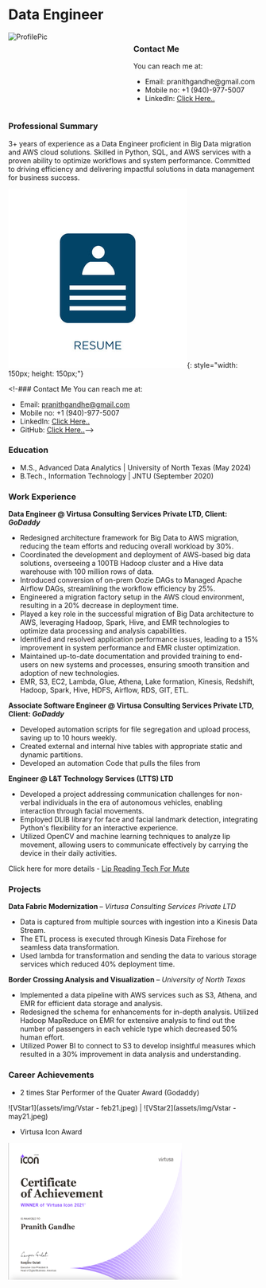 # Data Engineer

<!-- ******************************************************************************************************************** -->

<div style="display: flex; justify-content: space-between;">
    <div style="flex: 1;">
        <img src="assets/img/rounded_cropped.JPG" width="350" height="350" alt="ProfilePic">
    </div>
    <div style="flex: 1;">
        <h3>Contact Me</h3>
        <p>You can reach me at:</p>
        <ul>
            <li>Email: pranithgandhe@gmail.com</li>
            <li>Mobile no: +1 (940)-977-5007</li>
            <li>LinkedIn: <a href="https://www.linkedin.com/in/pranithgandhe">Click Here..</a> </li>
        </ul>
    </div>
</div>


<!-- ******************************************************************************************************************** -->

### Professional Summary
3+ years of experience as a Data Engineer proficient in Big Data migration and AWS cloud solutions. Skilled in Python, SQL, and AWS services with a proven ability to optimize workflows and system performance. Committed to driving efficiency and delivering impactful solutions in data management for business success.

[![Resume](assets/img/resume-logo1.JPG)](https://drive.google.com/file/d/1m4Vz3ZBuQv83SwcTZH8onrkJ9GbxmTLm/view?usp=drive_link){: style="width: 150px; height: 150px;"}

<!--<style>
    img[alt=Resume] {
        width: 100px;
        height: 100px;
    }
</style>-->

<!-- ******************************************************************************************************************** -->

<!-### Contact Me
You can reach me at:
- Email: pranithgandhe@gmail.com
- Mobile no: +1 (940)-977-5007
- LinkedIn: [Click Here..](https://www.linkedin.com/in/pranithgandhe)
- GitHub: [Click Here..](https://github.com/PranithGandhe)-->

<!-- ******************************************************************************************************************** -->

### Education
- M.S., Advanced Data Analytics | University of North Texas (May 2024)
- B.Tech., Information Technology | JNTU (September 2020)

<!-- ******************************************************************************************************************** -->

### Work Experience
<b> Data Engineer @ Virtusa Consulting Services Private LTD, Client: <I>GoDaddy</I> </b>
-	Redesigned architecture framework for Big Data to AWS migration, reducing the team efforts and reducing overall workload by 30%.
-	Coordinated the development and deployment of AWS-based big data solutions, overseeing a 100TB Hadoop cluster and a Hive data warehouse with 100 million rows of data.
-	Introduced conversion of on-prem Oozie DAGs to Managed Apache Airflow DAGs, streamlining the workflow efficiency by 25%.
-	Engineered a migration factory setup in the AWS cloud environment, resulting in a 20% decrease in deployment time.
-	Played a key role in the successful migration of Big Data architecture to AWS, leveraging Hadoop, Spark, Hive, and EMR technologies to optimize data processing and analysis capabilities.
-	Identified  and resolved application performance issues, leading to a 15% improvement  in system performance and EMR cluster optimization.
-	Maintained up-to-date documentation and provided training to end-users on new systems and processes, ensuring smooth transition and adoption of new technologies.
-	EMR, S3, EC2, Lambda, Glue, Athena, Lake formation, Kinesis, Redshift, Hadoop, Spark, Hive, HDFS, Airflow, RDS, GIT, ETL.


<b>Associate Software Engineer @ Virtusa Consulting Services Private LTD, Client: <I>GoDaddy</I> </b>
- Developed automation scripts for file segregation and upload process, saving up to 10 hours weekly.
- Created external and internal hive tables with appropriate static and dynamic partitions.
- Developed an automation Code that pulls the files from


<b>Engineer @ L&T Technology Services (LTTS) LTD</b>
- Developed a project addressing communication challenges for non-verbal individuals in the era of autonomous vehicles, enabling interaction through facial movements.
- Employed DLIB library for face and facial landmark detection, integrating Python's flexibility for an interactive experience.
- Utilized OpenCV and machine learning techniques to analyze lip movement, allowing users to communicate effectively by carrying the device in their daily activities.

Click here for more details - [Lip Reading Tech For Mute](LRTM.md)

<!-- ******************************************************************************************************************** -->


### Projects
<b>Data Fabric Modernization </b> – <I>Virtusa Consulting Services Private LTD</I>
-	Data is captured from multiple sources with ingestion into a Kinesis Data Stream.
-	The ETL process is executed through Kinesis Data Firehose for seamless data transformation.
-	Used lambda for transformation and sending the data to various storage services which reduced 40% deployment time.


<b>Border Crossing Analysis and Visualization</b> – <I>University of North Texas</I>
-	Implemented a data pipeline with AWS services such as S3, Athena, and EMR for efficient data storage and analysis.
-	Redesigned the schema for enhancements for in-depth analysis. Utilized Hadoop MapReduce on EMR for extensive analysis to find out the number of passengers in each vehicle type which decreased 50% human effort.
-	Utilized Power BI to connect to S3 to develop insightful measures which resulted in a 30% improvement in data analysis and understanding.


### Career Achievements
- 2 times Star Performer of the Quater Award (Godaddy)

![VStar1](assets/img/Vstar - feb21.jpeg) | ![VStar2](assets/img/Vstar - may21.jpeg)

- Virtusa Icon Award

<img align="left" width="350" height="275" src="assets/img/VIcon.jpeg">
